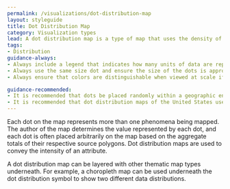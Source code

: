 ```yaml
---
permalink: /visualizations/dot-distribution-map
layout: styleguide
title: Dot Distribution Map
category: Visualization types
lead: A dot distribution map is a type of map that uses the density of dot symbols that are the same size to show the presence of a feature or phenomenon.
tags:
- Distribution
guidance-always:
- Always include a legend that indicates how many units of data are represented with each dot.
- Always use the same size dot and ensure the size of the dots is appropriate of the scale and size of the map.
- Always ensure that colors are distinguishable when viewed at scale if using more than one color.

guidance-recommended:
- It is recommended that dots be placed randomly within a geographic entity. Subject matter expertise can be used to place the dots in an alternative fashion.
- It is recommended that dot distribution maps of the United States use an Albers equal-area projection, including insets of Alaska, Hawaii, and Puerto Rico, if applicable.
---
```


<p>
  Each dot on the map represents more than one phenomena being mapped. The author of the map determines the value represented by each dot, and each dot is often placed arbitrarily on the map based on the aggregate totals of their respective source polygons. Dot distribution maps are used to convey the intensity of an attribute.
</p>
<p>
  A dot distribution map can be layered with other thematic map types underneath. For example, a choropleth map can be used underneath the dot distribution symbol to show two different data distributions.
</p>